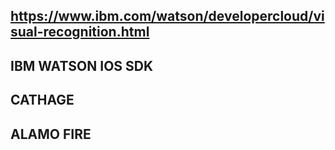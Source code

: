 ## https://www.ibm.com/watson/developercloud/visual-recognition.html
## IBM WATSON IOS SDK
## CATHAGE
## ALAMO FIRE
